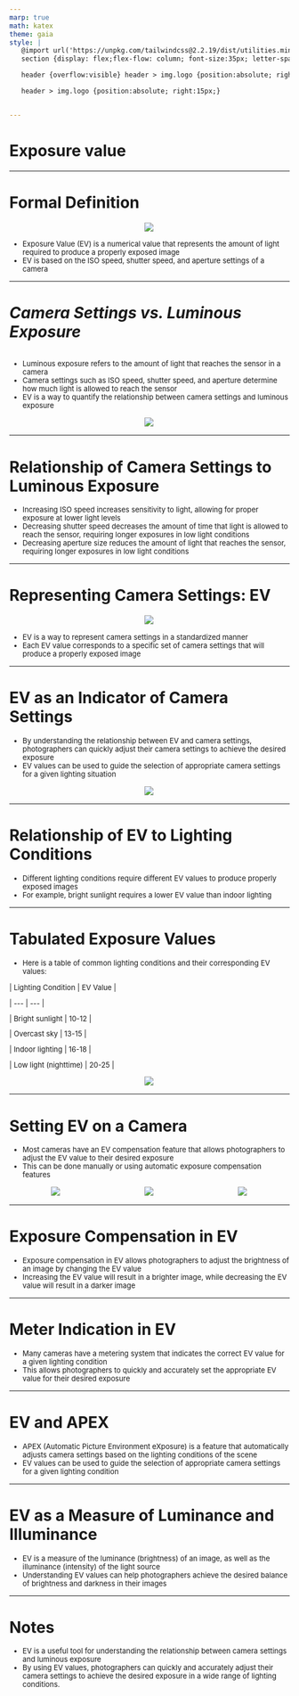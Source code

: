 ```yaml
---
marp: true
math: katex
theme: gaia
style: |
   @import url('https://unpkg.com/tailwindcss@2.2.19/dist/utilities.min.css');
   section {display: flex;flex-flow: column; font-size:35px; letter-spacing:1.4px;}

   header {overflow:visible} header > img.logo {position:absolute; right:15px;}

   header > img.logo {position:absolute; right:15px;}


---
```

<!-- backgroundImage: url('backgrounds/wwwatercolor (9).png') -->
<!-- _class: lead -->

 # Exposure value

---
<style scoped>p,li {font-size:0.88em}</style>

 # Formal Definition
<div style="display: flex; flex: 1 1 auto; flex-flow: row; min-height: 0"><div style="display: flex; flex: 1 1 auto; justify-content: center;min-height:0;min-width:0; margin-bottom:0.1em;;margin-right:0.15em">
<img style='object-fit: contain; max-height:100%; max-width:100%; background-color: rgba(0,0,0,0);' src='https://upload.wikimedia.org/wikipedia/commons/thumb/7/77/Spinning_into_Action.jpg/220px-Spinning_into_Action.jpg'/>
</div>
</div>

- Exposure Value (EV) is a numerical value that represents the amount of light required to produce a properly exposed image
- EV is based on the ISO speed, shutter speed, and aperture settings of a camera

---
<style scoped>p,li {font-size:0.84em}</style>

 # _Camera Settings vs. Luminous Exposure_
<div style='flex:1 1 auto; min-height:0;' class="grid grid-cols-8 gap-4">
<div style='display:flex; flex-flow:column; min-height:0;' class="col-span-4">

- Luminous exposure refers to the amount of light that reaches the sensor in a camera
- Camera settings such as ISO speed, shutter speed, and aperture determine how much light is allowed to reach the sensor
- EV is a way to quantify the relationship between camera settings and luminous exposure
</div>

<div style='display:flex; flex-flow:column; min-height:0;' class="col-span-4">

<div style="display: flex; flex: 1 1 auto; flex-flow: row; min-height: 0"><div style="display: flex; flex: 1 1 auto; justify-content: center;min-height:0;min-width:0; margin-bottom:0.1em;;margin-right:0.15em">
<img style='object-fit: contain; max-height:100%; max-width:100%; background-color: rgba(0,0,0,0);' src='https://upload.wikimedia.org/wikipedia/commons/thumb/c/c8/Shutter_with_EV_scale.png/220px-Shutter_with_EV_scale.png'/>
</div>
</div>

</div>

</div>


---
<style scoped>p,li {font-size:0.88em}</style>

 # Relationship of Camera Settings to Luminous Exposure
- Increasing ISO speed increases sensitivity to light, allowing for proper exposure at lower light levels
- Decreasing shutter speed decreases the amount of time that light is allowed to reach the sensor, requiring longer exposures in low light conditions
- Decreasing aperture size reduces the amount of light that reaches the sensor, requiring longer exposures in low light conditions


---
<style scoped>p,li {font-size:0.88em}</style>

 # Representing Camera Settings: EV
<div style="display: flex; flex: 1 1 auto; flex-flow: row; min-height: 0"><div style="display: flex; flex: 1 1 auto; justify-content: center;min-height:0;min-width:0; margin-bottom:0.1em;;margin-right:0.15em">
<img style='object-fit: contain; max-height:100%; max-width:100%; background-color: rgba(0,0,0,0);' src='https://upload.wikimedia.org/wikipedia/commons/thumb/0/0c/Posographe_de_Robert_Kaufmann_-_1922.jpg/220px-Posographe_de_Robert_Kaufmann_-_1922.jpg'/>
</div>
</div>

- EV is a way to represent camera settings in a standardized manner
- Each EV value corresponds to a specific set of camera settings that will produce a properly exposed image

---
<style scoped>p,li {font-size:0.88em}</style>

 # **EV as an Indicator of Camera Settings**
- By understanding the relationship between EV and camera settings, photographers can quickly adjust their camera settings to achieve the desired exposure
- EV values can be used to guide the selection of appropriate camera settings for a given lighting situation
<div style="display: flex; flex: 1 1 auto; flex-flow: row; min-height: 0"><div style="display: flex; flex: 1 1 auto; justify-content: center;min-height:0;min-width:0; margin-bottom:0.1em;;margin-right:0.15em">
<img style='object-fit: contain; max-height:100%; max-width:100%; background-color: rgba(0,0,0,0);' src='https://upload.wikimedia.org/wikipedia/commons/d/d8/Exposure_program_chart.gif'/>
</div>
</div>


---
<style scoped>p,li {font-size:0.92em}</style>

 # Relationship of EV to Lighting Conditions
- Different lighting conditions require different EV values to produce properly exposed images
- For example, bright sunlight requires a lower EV value than indoor lighting


---
<style scoped>p,li {font-size:0.68em}</style>

 # Tabulated Exposure Values
- Here is a table of common lighting conditions and their corresponding EV values:

| Lighting Condition | EV Value |

| --- | --- |

| Bright sunlight | 10-12 |

| Overcast sky | 13-15 |

| Indoor lighting | 16-18 |

| Low light (nighttime) | 20-25 |
<div style="display: flex; flex: 1 1 auto; flex-flow: row; min-height: 0"><div style="display: flex; flex: 1 1 auto; justify-content: center;min-height:0;min-width:0; margin-bottom:0.1em;;margin-right:0.15em">
<img style='object-fit: contain; max-height:100%; max-width:100%; background-color: rgba(0,0,0,0);' src='https://upload.wikimedia.org/wikipedia/en/thumb/f/f7/Exposure_Value_Scale_Visualized_as_Circles.png/300px-Exposure_Value_Scale_Visualized_as_Circles.png'/>
</div>
</div>


---
<style scoped>p,li {font-size:0.80em}</style>

 # Setting EV on a Camera
- Most cameras have an EV compensation feature that allows photographers to adjust the EV value to their desired exposure
- This can be done manually or using automatic exposure compensation features
<div style="display: flex; flex: 1 1 auto; flex-flow: row; min-height: 0"><div style="display: flex; flex: 1 1 auto; justify-content: center;min-height:0;min-width:0; margin-bottom:0.1em;;margin-right:0.15em">
<img style='object-fit: contain; max-height:100%; max-width:100%; background-color: rgba(0,0,0,0);' src='https://upload.wikimedia.org/wikipedia/commons/thumb/2/21/Kodak_Retina_Ib_with_EV.jpg/220px-Kodak_Retina_Ib_with_EV.jpg'/>
</div>
<div style="display: flex; flex: 1 1 auto; justify-content: center;min-height:0;min-width:0; margin-bottom:0.1em;;margin-right:0.15em">
<img style='object-fit: contain; max-height:100%; max-width:100%; background-color: rgba(0,0,0,0);' src='https://upload.wikimedia.org/wikipedia/commons/thumb/3/33/Kodak_Pony_II_Camera.jpg/220px-Kodak_Pony_II_Camera.jpg'/>
</div>
<div style="display: flex; flex: 1 1 auto; justify-content: center;min-height:0;min-width:0; margin-bottom:0.1em;;margin-right:0.15em">
<img style='object-fit: contain; max-height:100%; max-width:100%; background-color: rgba(0,0,0,0);' src='https://upload.wikimedia.org/wikipedia/commons/thumb/f/fc/Hasselblad_with_Planar_80mm_at_EV_12.jpg/220px-Hasselblad_with_Planar_80mm_at_EV_12.jpg'/>
</div>
</div>


---
<style scoped>p,li {font-size:0.92em}</style>

 # Exposure Compensation in EV
- Exposure compensation in EV allows photographers to adjust the brightness of an image by changing the EV value
- Increasing the EV value will result in a brighter image, while decreasing the EV value will result in a darker image


---
<style scoped>p,li {font-size:0.92em}</style>

 # **Meter Indication in EV**
- Many cameras have a metering system that indicates the correct EV value for a given lighting condition
- This allows photographers to quickly and accurately set the appropriate EV value for their desired exposure


---
<style scoped>p,li {font-size:0.92em}</style>

 # **EV and APEX**

- APEX (Automatic Picture Environment eXposure) is a feature that automatically adjusts camera settings based on the lighting conditions of the scene
- EV values can be used to guide the selection of appropriate camera settings for a given lighting condition

---
<style scoped>p,li {font-size:0.92em}</style>

 # EV as a Measure of Luminance and Illuminance

- EV is a measure of the luminance (brightness) of an image, as well as the illuminance (intensity) of the light source
- Understanding EV values can help photographers achieve the desired balance of brightness and darkness in their images

---
<style scoped>p,li {font-size:0.92em}</style>

 # Notes
- EV is a useful tool for understanding the relationship between camera settings and luminous exposure
- By using EV values, photographers can quickly and accurately adjust their camera settings to achieve the desired exposure in a wide range of lighting conditions.
